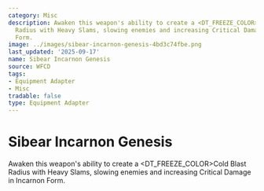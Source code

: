 ```yaml
---
category: Misc
description: Awaken this weapon's ability to create a <DT_FREEZE_COLOR>Cold Blast
  Radius with Heavy Slams, slowing enemies and increasing Critical Damage in Incarnon
  Form.
image: ../images/sibear-incarnon-genesis-4bd3c74fbe.png
last_updated: '2025-09-17'
name: Sibear Incarnon Genesis
source: WFCD
tags:
- Equipment Adapter
- Misc
tradable: false
type: Equipment Adapter
---
```


# Sibear Incarnon Genesis

Awaken this weapon's ability to create a <DT_FREEZE_COLOR>Cold Blast Radius with Heavy Slams, slowing enemies and increasing Critical Damage in Incarnon Form.

